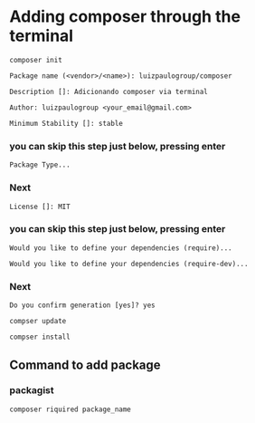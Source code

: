 # Adding composer through the terminal

```PROMPT
composer init
```

```PROMPT
Package name (<vendor>/<name>): luizpaulogroup/composer
```

```PROMPT
Description []: Adicionando composer via terminal
```

```PROMPT
Author: luizpaulogroup <your_email@gmail.com>
```

```PROMPT
Minimum Stability []: stable
```

### you can skip this step just below, pressing enter
```PROMPT
Package Type...
```

### Next
```PROMPT
License []: MIT
```

### you can skip this step just below, pressing enter
```PROMPT
Would you like to define your dependencies (require)...
```
```PROMPT
Would you like to define your dependencies (require-dev)...
```

### Next
```PROMPT
Do you confirm generation [yes]? yes
```

```PROMPT
compser update
```

```PROMPT
compser install
```

## Command to add package

### packagist

```PROMPT
composer riquired package_name
```
